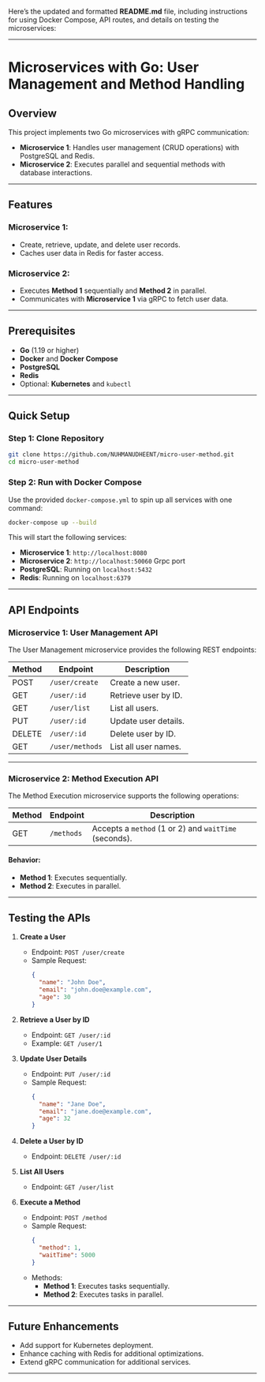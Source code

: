 Here’s the updated and formatted **README.md** file, including instructions for using Docker Compose, API routes, and details on testing the microservices:

---

# **Microservices with Go: User Management and Method Handling**

## **Overview**
This project implements two Go microservices with gRPC communication:  
- **Microservice 1**: Handles user management (CRUD operations) with PostgreSQL and Redis.  
- **Microservice 2**: Executes parallel and sequential methods with database interactions.

---

## **Features**
### **Microservice 1**:  
- Create, retrieve, update, and delete user records.  
- Caches user data in Redis for faster access.  

### **Microservice 2**:  
- Executes **Method 1** sequentially and **Method 2** in parallel.  
- Communicates with **Microservice 1** via gRPC to fetch user data.

---

## **Prerequisites**
- **Go** (1.19 or higher)  
- **Docker** and **Docker Compose**  
- **PostgreSQL**  
- **Redis**  
- Optional: **Kubernetes** and `kubectl`  

---

## **Quick Setup**

### **Step 1: Clone Repository**
```bash
git clone https://github.com/NUHMANUDHEENT/micro-user-method.git
cd micro-user-method
```

### **Step 2: Run with Docker Compose**
Use the provided `docker-compose.yml` to spin up all services with one command:  
```bash
docker-compose up --build
```

This will start the following services:  
- **Microservice 1**: `http://localhost:8080`  
- **Microservice 2**: `http://localhost:50060` Grpc port 
- **PostgreSQL**: Running on `localhost:5432`  
- **Redis**: Running on `localhost:6379`

---

## **API Endpoints**

### **Microservice 1**: User Management API
The User Management microservice provides the following REST endpoints:

| Method | Endpoint         | Description                   |
|--------|------------------|-------------------------------|
| POST   | `/user/create`   | Create a new user.            |
| GET    | `/user/:id`      | Retrieve user by ID.          |
| GET    | `/user/list`     | List all users.               |
| PUT    | `/user/:id`      | Update user details.          |
| DELETE | `/user/:id`      | Delete user by ID.            |
| GET    | `/user/methods`  | List all user names.          |

---

### **Microservice 2**: Method Execution API
The Method Execution microservice supports the following operations:

| Method | Endpoint | Description                                                 |
|--------|----------|-------------------------------------------------------------|
| GET   | `/methods` | Accepts a `method` (1 or 2) and `waitTime` (seconds).  |

#### **Behavior**:
- **Method 1**: Executes sequentially.  
- **Method 2**: Executes in parallel.

---

## **Testing the APIs**

1. **Create a User**  
   - Endpoint: `POST /user/create`  
   - Sample Request:  
     ```json
     {
       "name": "John Doe",
       "email": "john.doe@example.com",
       "age": 30
     }
     ```

2. **Retrieve a User by ID**  
   - Endpoint: `GET /user/:id`  
   - Example: `GET /user/1`

3. **Update User Details**  
   - Endpoint: `PUT /user/:id`  
   - Sample Request:  
     ```json
     {
       "name": "Jane Doe",
       "email": "jane.doe@example.com",
       "age": 32
     }
     ```

4. **Delete a User by ID**  
   - Endpoint: `DELETE /user/:id`

5. **List All Users**  
   - Endpoint: `GET /user/list`

6. **Execute a Method**  
   - Endpoint: `POST /method`  
   - Sample Request:  
     ```json
     {
       "method": 1,
       "waitTime": 5000
     }
     ```
   - Methods:
     - **Method 1**: Executes tasks sequentially.  
     - **Method 2**: Executes tasks in parallel.  


---

## **Future Enhancements**
- Add support for Kubernetes deployment.  
- Enhance caching with Redis for additional optimizations.  
- Extend gRPC communication for additional services.

---
